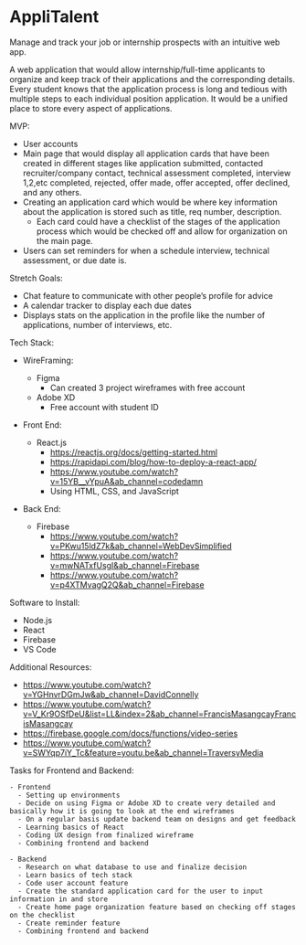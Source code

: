 # AppliTalent
Manage and track your job or internship prospects with an intuitive web app.

A web application that would allow internship/full-time applicants to organize and keep track of their applications and the corresponding details. Every student knows that the application process is long and tedious with multiple steps to each individual position application. It would be a unified place to store every aspect of applications.

MVP:

- User accounts 
- Main page that would display all application cards that have been created in different stages like application submitted, contacted recruiter/company contact, technical assessment completed, interview 1,2,etc completed, rejected, offer made, offer accepted, offer declined, and any others.
- Creating an application card which would be where key information about the application is stored such as title, req number, description. 
    - Each card could have a checklist of the stages of the application process which would be checked off and allow for organization on the main page.
- Users can set reminders for when a schedule interview, technical assessment, or due date is.

Stretch Goals:

- Chat feature to communicate with other people’s profile for advice
- A calendar tracker to display each due dates
- Displays stats on the application in the profile like the number of applications, number of interviews, etc.

Tech Stack: 

  - WireFraming: 
      - Figma
        - Can created 3 project wireframes with free account
      - Adobe XD
        - Free account with student ID
 
   - Front End:
      - React.js 
        - https://reactjs.org/docs/getting-started.html
        - https://rapidapi.com/blog/how-to-deploy-a-react-app/
        - https://www.youtube.com/watch?v=15YB__vYpuA&ab_channel=codedamn
        - Using HTML, CSS, and JavaScript
    
   - Back End:
      - Firebase 
        - https://www.youtube.com/watch?v=PKwu15ldZ7k&ab_channel=WebDevSimplified
        - https://www.youtube.com/watch?v=mwNATxfUsgI&ab_channel=Firebase
        - https://www.youtube.com/watch?v=p4XTMvagQ2Q&ab_channel=Firebase
      
Software to Install:

  - Node.js
  - React 
  - Firebase
  - VS Code 
  
Additional Resources: 
 
  - https://www.youtube.com/watch?v=YGHnvrDGmJw&ab_channel=DavidConnelly
  - https://www.youtube.com/watch?v=V_Kr9OSfDeU&list=LL&index=2&ab_channel=FrancisMasangcayFrancisMasangcay
  - https://firebase.google.com/docs/functions/video-series
  - https://www.youtube.com/watch?v=SWYqp7iY_Tc&feature=youtu.be&ab_channel=TraversyMedia
  
Tasks for Frontend and Backend:

    - Frontend 
      - Setting up environments
      - Decide on using Figma or Adobe XD to create very detailed and basically how it is going to look at the end wireframes 
      - On a regular basis update backend team on designs and get feedback
      - Learning basics of React
      - Coding UX design from finalized wireframe 
      - Combining frontend and backend
    
    - Backend
      - Research on what database to use and finalize decision
      - Learn basics of tech stack 
      - Code user account feature
      - Create the standard application card for the user to input information in and store
      - Create home page organization feature based on checking off stages on the checklist 
      - Create reminder feature
      - Combining frontend and backend

      


